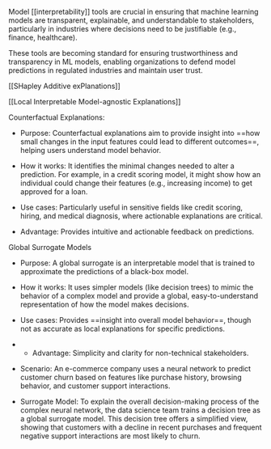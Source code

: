 Model [[interpretability]] tools are crucial in ensuring that machine learning models are transparent, explainable, and understandable to stakeholders, particularly in industries where decisions need to be justifiable (e.g., finance, healthcare). 

These tools are becoming standard for ensuring trustworthiness and transparency in ML models, enabling organizations to defend model predictions in regulated industries and maintain user trust.

[[SHapley Additive exPlanations]]

[[Local Interpretable Model-agnostic Explanations]]

Counterfactual Explanations:

   - Purpose: Counterfactual explanations aim to provide insight into ==how small changes in the input features could lead to different outcomes==, helping users understand model behavior.

   - How it works: It identifies the minimal changes needed to alter a prediction. For example, in a credit scoring model, it might show how an individual could change their features (e.g., increasing income) to get approved for a loan.

   - Use cases: Particularly useful in sensitive fields like credit scoring, hiring, and medical diagnosis, where actionable explanations are critical.

   - Advantage: Provides intuitive and actionable feedback on predictions.


Global Surrogate Models

   - Purpose: A global surrogate is an interpretable model that is trained to approximate the predictions of a black-box model.

   - How it works: It uses simpler models (like decision trees) to mimic the behavior of a complex model and provide a global, easy-to-understand representation of how the model makes decisions.

   - Use cases: Provides ==insight into overall model behavior==, though not as accurate as local explanations for specific predictions.
- 
   - Advantage: Simplicity and clarity for non-technical stakeholders.

- Scenario: An e-commerce company uses a neural network to predict customer churn based on features like purchase history, browsing behavior, and customer support interactions.

- Surrogate Model: To explain the overall decision-making process of the complex neural network, the data science team trains a decision tree as a global surrogate model. This decision tree offers a simplified view, showing that customers with a decline in recent purchases and frequent negative support interactions are most likely to churn. 

